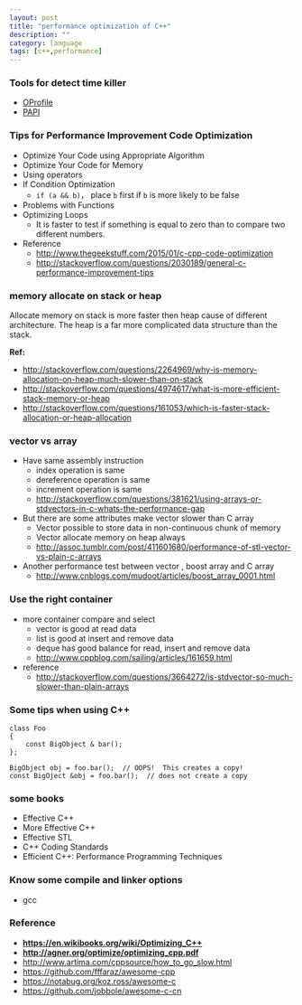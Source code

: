 ```yaml
---
layout: post
title: "performance optimization of C++"
description: ""
category: language
tags: [c++,performance]
---
```


### Tools for detect time killer
* [OProfile](http://oprofile.sourceforge.net/news/)
* [PAPI](http://icl.cs.utk.edu/papi/)

### Tips for Performance Improvement Code Optimization
* Optimize Your Code using Appropriate Algorithm
* Optimize Your Code for Memory
* Using operators
* If Condition Optimization
  - `if (a && b)`， place `b` first if `b` is more likely to be false
* Problems with Functions
* Optimizing Loops
  - It is faster to test if something is equal to zero than to compare two
    different numbers.
* Reference
  - <http://www.thegeekstuff.com/2015/01/c-cpp-code-optimization>
  - <http://stackoverflow.com/questions/2030189/general-c-performance-improvement-tips>

### memory allocate on stack or heap
Allocate memory on stack is more faster then heap cause of different architecture.
The heap is a far more complicated data structure than the stack.

**Ref:**

- <http://stackoverflow.com/questions/2264969/why-is-memory-allocation-on-heap-much-slower-than-on-stack>
- <http://stackoverflow.com/questions/4974617/what-is-more-efficient-stack-memory-or-heap>
- <http://stackoverflow.com/questions/161053/which-is-faster-stack-allocation-or-heap-allocation>

### vector vs array
* Have same assembly instruction
  - index operation is same
  - dereference operation is same
  - increment operation is same
  - <http://stackoverflow.com/questions/381621/using-arrays-or-stdvectors-in-c-whats-the-performance-gap>
* But there are some attributes make vector slower than C array
  - Vector possible to store data in non-continuous chunk of memory
  - Vector allocate memory on heap always
  - <http://assoc.tumblr.com/post/411601680/performance-of-stl-vector-vs-plain-c-arrays>
* Another performance test between vector , boost array and C array
  - <http://www.cnblogs.com/mudoot/articles/boost_array_0001.html>

### Use the right container
* more container compare and select
  - vector is good at read data
  - list is good at insert and remove data
  - deque has good balance for read, insert and remove data
  - <http://www.cppblog.com/sailing/articles/161659.html>
* reference
  - <http://stackoverflow.com/questions/3664272/is-stdvector-so-much-slower-than-plain-arrays>

### Some tips when using C++
```
class Foo
{
    const BigObject & bar();
};

BigObject obj = foo.bar();  // OOPS!  This creates a copy!
const BigOject &obj = foo.bar();  // does not create a copy
```

### some books
* Effective C++
* More Effective C++
* Effective STL
* C++ Coding Standards
* Efficient C++: Performance Programming Techniques

### Know some compile and linker options
* gcc

### Reference
* **<https://en.wikibooks.org/wiki/Optimizing_C++>**
* **<http://agner.org/optimize/optimizing_cpp.pdf>**
* <http://www.artima.com/cppsource/how_to_go_slow.html>
* <https://github.com/fffaraz/awesome-cpp>
* <https://notabug.org/koz.ross/awesome-c>
* <https://github.com/jobbole/awesome-c-cn>
